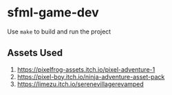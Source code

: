 # sfml-game-dev

Use ```make``` to build and run the project

## Assets Used
1. https://pixelfrog-assets.itch.io/pixel-adventure-1
2. https://pixel-boy.itch.io/ninja-adventure-asset-pack
3. https://limezu.itch.io/serenevillagerevamped
